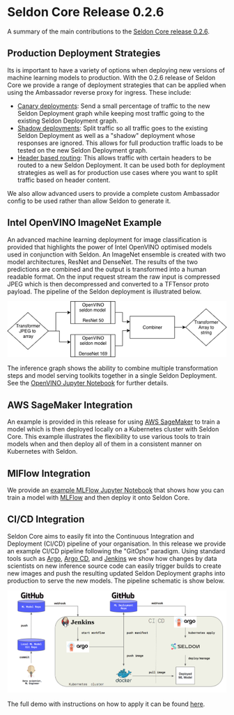 # Seldon Core Release 0.2.6

A summary of the main contributions to the [Seldon Core release 0.2.6](https://github.com/SeldonIO/seldon-core/releases/tag/v0.2.6).

## Production Deployment Strategies
Its is important to have a variety of options when deploying new versions of machine learning models to production. With the 0.2.6 release of Seldon Core we provide a range of deployment strategies that can be applied when using the Ambassador reverse proxy for ingress. These include:

  * [Canary deployments](https://github.com/SeldonIO/seldon-core/blob/master/docs/ambassador.md#canary-deployments): Send a small percentage of traffic to the new Seldon Deployment graph while keeping most traffic going to the existing Seldon Deployment graph.
  * [Shadow deployments](https://github.com/SeldonIO/seldon-core/blob/master/docs/ambassador.md#shadow-deployments): Split traffic so all traffic goes to the existing Seldon Deployment as well as a "shadow" deployment whose responses are ignored. This allows for full production traffic loads to be tested on the new Seldon Deployment graph.
  * [Header based routing](https://github.com/SeldonIO/seldon-core/blob/master/docs/ambassador.md#header-based-routing): This allows traffic with certain headers to be routed to a new Seldon Deployment. It can be used both for deployment strategies as well as for production use cases where you want to split traffic based on header content.

We also allow advanced users to provide a complete custom Ambassador config to be used rather than allow Seldon to generate it.

## Intel OpenVINO ImageNet Example
An advanced machine learning deployment for image classification is provided that highlights the power of Intel OpenVINO optimised models used in conjunction with Seldon. An ImageNet ensemble is created with two model architectures, ResNet and DenseNet. The results of the two predictions are combined and the output is transformed into a human readable format. On the input request stream the raw input is compressed JPEG which is then decompressed and converted to a TFTensor proto payload.  The pipeline of the Seldon deployment is illustrated below.

![openvino pipeline](./pipeline1.png)

The inference graph shows the ability to combine multiple transformation steps and model serving toolkits together in a single Seldon Deployment. See the [OpenVINO Jupyter Notebook](https://github.com/SeldonIO/seldon-core/blob/master/examples/models/openvino_imagenet_ensemble/openvino_imagenet_ensemble.ipynb) for further details.

## AWS SageMaker Integration
An example is provided in this release for using [AWS SageMaker](https://aws.amazon.com/sagemaker/) to train a model which is then deployed locally on a Kubernetes cluster with Seldon Core. This example illustrates the flexibility to use various tools to train models when and then deploy all of them in a consistent manner on Kubernetes with Seldon.

## MlFlow Integration

We provide an [example MLFlow Jupyter Notebook](https://github.com/SeldonIO/seldon-core/blob/master/examples/models/mlflow_model/mlflow.ipynb) that shows how you can train a model with [MLFlow](https://mlflow.org/) and then deploy it onto Seldon Core.

## CI/CD Integration

Seldon Core aims to easily fit into the Continuous Integration and Deployment (CI/CD) pipeline of your organisation. In this release we provide an example CI/CD pipeline following the "GitOps" paradigm. Using standard tools such as [Argo](https://github.com/argoproj/argo), [Argo CD](https://github.com/argoproj/argo-cd), and [Jenkins](https://jenkins.io/) we show how changes by data scientists on new inference source code can easily trigger builds to create new images and push the resulting updated Seldon Deployment graphs into production to serve the new models. The pipeline schematic is show below.

![openvino pipeline](./cicd-demo.png)

The full demo with instructions on how to apply it can be found [here](https://github.com/SeldonIO/seldon-core/tree/master/examples/cicd-argocd).

